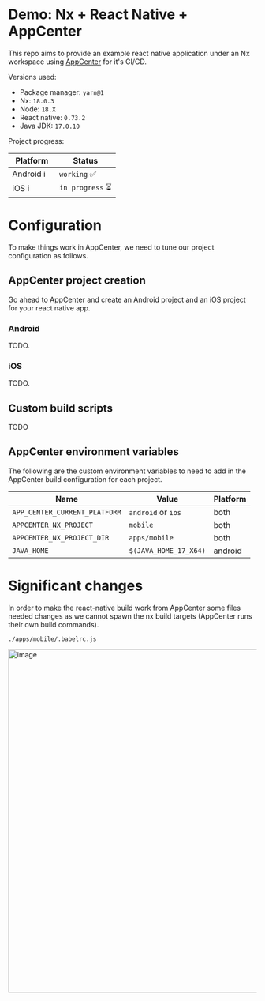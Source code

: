 # Demo: Nx + React Native + AppCenter

This repo aims to provide an example react native application under an Nx workspace using [AppCenter](https://appcenter.ms/) for it's CI/CD.

Versions used:

- Package manager: `yarn@1`
- Nx: `18.0.3`
- Node: `18.X`
- React native: `0.73.2`
- Java JDK: `17.0.10`

Project progress:

|Platform|Status|
|-|-|
|Android <img width="16" alt="image" src="https://simpleicons.org/icons/android.svg">|`working` ✅|
|iOS <img width="16" alt="image" src="https://simpleicons.org/icons/apple.svg">|`in progress` ⏳|

# Configuration

To make things work in AppCenter, we need to tune our project configuration as follows.

## AppCenter project creation

Go ahead to AppCenter and create an Android project and an iOS project for your react native app.

### Android

TODO.

### iOS

TODO.

## Custom build scripts

TODO

## AppCenter environment variables

The following are the custom environment variables to need to add in the AppCenter build configuration for each project.

| Name                          | Value                 | Platform |
| ----------------------------- | --------------------- | -------- |
| `APP_CENTER_CURRENT_PLATFORM` | `android` or `ios`    | both     |
| `APPCENTER_NX_PROJECT`        | `mobile`              | both     |
| `APPCENTER_NX_PROJECT_DIR`    | `apps/mobile`         | both     |
| `JAVA_HOME`                   | `$(JAVA_HOME_17_X64)` | android  |

# Significant changes

In order to make the react-native build work from AppCenter some files needed changes as we cannot spawn the nx build targets (AppCenter runs their own build commands).

`./apps/mobile/.babelrc.js`

<img width="695" alt="image" src="https://github.com/sebastiandg7/nx-reactnative-appcenter/assets/13395979/5561e2ee-75b1-4c6e-b252-e86b1c08d0e4">
